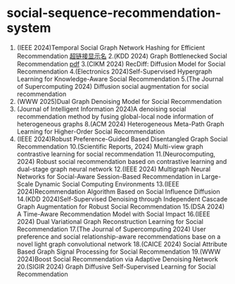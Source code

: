 # social-sequence-recommendation-system
1. (IEEE 2024)Temporal Social Graph Network Hashing for Efficient Recommendation <a href="超链接地址" title="超链接title">超链接显示名</a>
2.(KDD 2024) Graph Bottlenecked Social Recommendation <a href="https://arxiv.org/pdf/2406.08214">pdf</a> 
3.(CIKM 2024) RecDiff: Diffusion Model for Social Recommendation
4.(Electronics 2024)Self-Supervised Hypergraph Learning for Knowledge-Aware Social Recommendation
5.(The Journal of Supercomputing 2024) Diffusion social augmentation for social recommendation
6. (WWW 2025)Dual Graph Denoising Model for Social Recommendation
7. (Journal of Intelligent Information 2024)A denoising social recommendation method by fusing global-local node information of heterogeneous graphs
8.(ACM 2024) Heterogeneous Meta-Path Graph Learning for Higher-Order Social Recommendation
9. (IEEE 2024)Robust Preference-Guided Based Disentangled Graph Social Recommendation
10.(Scientific Reports, 2024) Multi-view graph contrastive learning for social recommendation
11.(Neurocomputing, 2024) Robust social recommendation based on contrastive learning and dual-stage graph neural network
12.(IEEE 2024) Multigraph Neural Networks for Social-Aware Session-Based Recommendation in Large-Scale Dynamic Social Computing Environments
13.(IEEE 2024)Recommendation Algorithm Based on Social Influence Diffusion
14.(KDD 2024)Self-Supervised Denoising through Independent Cascade Graph Augmentation for Robust Social Recommendation
15.(DSA 2024) A Time-Aware Recommendation Model with Social Impact
16.(IEEE 2024) Dual Variational Graph Reconstruction Learning for Social Recommendation
17.(The Journal of Supercomputing 2024) User preference and social relationship-aware recommendations base on a novel light graph convolutional network
18.(CAICE 2024) Social Attribute Based Graph Signal Processing for Social Recommendation
19.(WWW 2024)Boost Social Recommendation via Adaptive Denoising Network
20.(SIGIR 2024) Graph Diffusive Self-Supervised Learning for Social Recommendation

